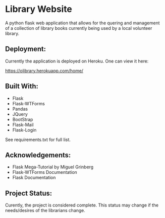 # Library Website

A python flask web application that allows for the quering and management of a collection of library books currently being used by a local volunteer library. 


## Deployment:

Currently the application is deployed on Heroku. One can view it here:

https://olibrary.herokuapp.com/home/

## Built With:

- Flask
- Flask-WTForms
- Pandas
- JQuery
- BootStrap
- Flask-Mail
- Flask-Login

See requirements.txt for full list.

## Acknowledgements:

- Flask Mega-Tutorial by Miguel Grinberg
- Flask-WTForms Documentation
- Flask Documentation

## Project Status:

Curently, the project is considered complete. This status may change if the needs/desires of the librarians change.

